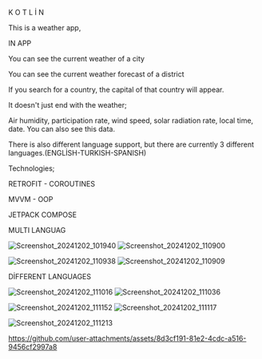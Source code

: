 K    O    T    L    İ    N

This is a weather app,


IN APP








You can see the current weather of a city


You can see the current weather forecast of a district


If you search for a country, the capital of that country will appear.


It doesn't just end with the weather;


Air humidity, participation rate, wind speed, solar radiation rate, local time, date. You can also see this data.


There is also different language support, but there are currently 3 different languages.(ENGLİSH-TURKISH-SPANISH)



Technologies;


RETROFIT - COROUTINES


MVVM - OOP


JETPACK COMPOSE


MULTI LANGUAG


![Screenshot_20241202_101940](https://github.com/user-attachments/assets/3df8a95b-100a-42c1-bd60-ce1729c3c3b7)          ![Screenshot_20241202_110900](https://github.com/user-attachments/assets/df801bfd-313b-4a6e-bc97-b1ebbd1689ae)



![Screenshot_20241202_110938](https://github.com/user-attachments/assets/66a495d9-eed4-4370-94d7-3b2b19482aca)         ![Screenshot_20241202_110909](https://github.com/user-attachments/assets/30082acb-7607-4c20-b69f-f8a63164e379)


DİFFERENT LANGUAGES 



![Screenshot_20241202_111016](https://github.com/user-attachments/assets/28e80709-ce52-4b86-9325-425c7b3930f6)             ![Screenshot_20241202_111036](https://github.com/user-attachments/assets/0bfdbc3d-089d-42e8-b0de-a700d6102481)







![Screenshot_20241202_111152](https://github.com/user-attachments/assets/64c3a283-5f11-4a7e-bd56-7faf083a1b05)            ![Screenshot_20241202_111117](https://github.com/user-attachments/assets/9cbb8a88-0361-4292-9ae6-0a5203bdd81d)







![Screenshot_20241202_111213](https://github.com/user-attachments/assets/399113e7-637a-4e3c-96aa-09039af815ef)






https://github.com/user-attachments/assets/8d3cf191-81e2-4cdc-a516-9456cf2997a8


